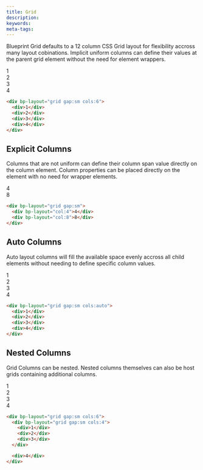 ```yaml
---
title: Grid
description: 
keywords:
meta-tags:
---
```


Blueprint Grid defaults to a 12 column CSS Grid layout for flexibility accross many layout cobinations. Implicit uniform columns can define their values at the parent grid element without the need for element wrappers.

<div bp-layout="grid gap:sm cols:6" demo>
  <div>1</div>
  <div>2</div>
  <div>3</div>
  <div>4</div>
</div>

```html
<div bp-layout="grid gap:sm cols:6">
  <div>1</div>
  <div>2</div>
  <div>3</div>
  <div>4</div>
</div>
```


## Explicit Columns

Columns that are not uniform can define their column span value directly on the column element. Column properties can be placed directly on the element with no need for wrapper elements.

<div bp-layout="grid gap:sm" demo>
  <div bp-layout="col:4">4</div>
  <div bp-layout="col:8">8</div>
</div>

```html
<div bp-layout="grid gap:sm">
  <div bp-layout="col:4">4</div>
  <div bp-layout="col:8">8</div>
</div>
```


## Auto Columns

Auto layout columns will fill the available space evenly accross all child elements without needing to define specific column values.

<div bp-layout="grid gap:sm cols:auto" demo>
  <div>1</div>
  <div>2</div>
  <div>3</div>
  <div>4</div>
</div>

```html
<div bp-layout="grid gap:sm cols:auto">
  <div>1</div>
  <div>2</div>
  <div>3</div>
  <div>4</div>
</div>
```


## Nested Columns

Grid Columns can be nested. Nested columns themselves can also be host grids containing additional columns.

<div bp-layout="grid gap:sm cols:6" demo>
  <div bp-layout="grid gap:sm cols:4" demo>
    <div>1</div>
    <div>2</div>
    <div>3</div>
  </div>

  <div>4</div>
</div>

```html
<div bp-layout="grid gap:sm cols:6">
  <div bp-layout="grid gap:sm cols:4">
    <div>1</div>
    <div>2</div>
    <div>3</div>
  </div>

  <div>4</div>
</div>
```